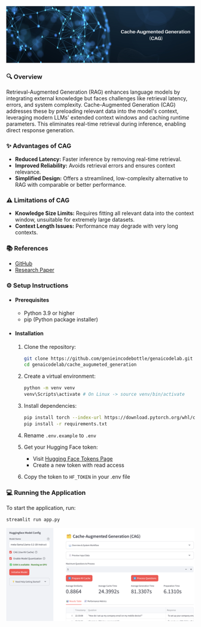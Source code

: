 <div align="center">
   <img src="images/header.png" alt="Cache-Augmented Generation"/>
</div>

### 🔍 Overview
Retrieval-Augmented Generation (RAG) enhances language models by integrating external 
knowledge but faces challenges like retrieval latency, errors, and system complexity. 
Cache-Augmented Generation (CAG) addresses these by preloading relevant data into the 
model's context, leveraging modern LLMs' extended context windows and caching runtime parameters. 
This eliminates real-time retrieval during inference, enabling direct response generation.

### ✨ Advantages of CAG
* **Reduced Latency:** Faster inference by removing real-time retrieval.
* **Improved Reliability:** Avoids retrieval errors and ensures context relevance.
* **Simplified Design:** Offers a streamlined, low-complexity alternative to RAG with comparable or better performance.

### ⚠️ Limitations of CAG
* **Knowledge Size Limits:** Requires fitting all relevant data into the context window, unsuitable for extremely 
large datasets.
* **Context Length Issues:** Performance may degrade with very long contexts.

### 📚 References
* [GitHub](https://github.com/hhhuang/CAG/tree/main)
* [Research Paper](https://arxiv.org/abs/2412.15605)


### ⚙️ Setup Instructions

- #### Prerequisites
   - Python 3.9 or higher
   - pip (Python package installer)

- #### Installation
   1. Clone the repository:
      ```bash
      git clone https://github.com/genieincodebottle/genaicodelab.git
      cd genaicodelab/cache_augumeted_generation
      ```
   2. Create a virtual environment:
      ```bash
      python -m venv venv
      venv\Scripts\activate # On Linux -> source venv/bin/activate
      ```
   3. Install dependencies:
      ```bash
      pip install torch --index-url https://download.pytorch.org/whl/cu118
      pip install -r requirements.txt
      ```
   4. Rename `.env.example` to `.env`
   
   5. Get your Hugging Face token:
      * Visit [Hugging Face Tokens Page](https://huggingface.co/settings/tokens)
      * Create a new token with read access
   
   6. Copy the token to `HF_TOKEN` in your .env file

### 💻 Running the Application
To start the application, run:
```bash
streamlit run app.py
```

<div align="left">
   <img src="images/app.png" alt="App"/>
</div>